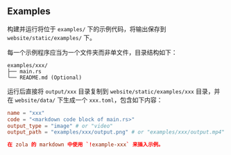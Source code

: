 ## Examples

构建并运行将位于 `examples/` 下的示例代码，将输出保存到 `website/static/examples/` 下。

每一个示例程序应当为一个文件夹而非单文件，目录结构如下：

```
examples/xxx/
├── main.rs
└── README.md (Optional)
```

运行后直接将 `output/xxx` 目录复制到 `website/static/examples/xxx` 目录，并在 `website/data/` 下生成一个 `xxx.toml`，包含如下内容：

```toml
name = "xxx"
code = "<markdown code block of main.rs>"
output_type = "image" # or "video"
output_path = "examples/xxx/output.png" # or "examples/xxx/output.mp4"

在 zola 的 markdown 中使用 `!example-xxx` 来插入示例。